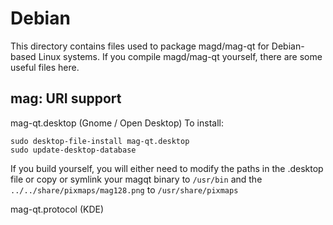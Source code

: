 
Debian
====================
This directory contains files used to package magd/mag-qt
for Debian-based Linux systems. If you compile magd/mag-qt yourself, there are some useful files here.

## mag: URI support ##


mag-qt.desktop  (Gnome / Open Desktop)
To install:

	sudo desktop-file-install mag-qt.desktop
	sudo update-desktop-database

If you build yourself, you will either need to modify the paths in
the .desktop file or copy or symlink your magqt binary to `/usr/bin`
and the `../../share/pixmaps/mag128.png` to `/usr/share/pixmaps`

mag-qt.protocol (KDE)

